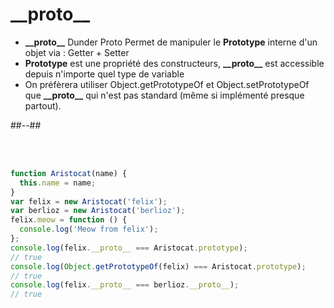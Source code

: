 <!-- .slide: class="two-column" -->

# \_\_proto\_\_

<!-- .slide -->

- **\_\_proto\_\_** Dunder Proto Permet de manipuler le **Prototype** interne d'un objet via : Getter + Setter
- **Prototype** est une propriété des constructeurs, **\_\_proto\_\_** est accessible depuis n'importe quel type de variable
- On préfèrera utiliser Object.getPrototypeOf et Object.setPrototypeOf que **\_\_proto\_\_** qui n'est pas standard (même si implémenté presque partout).

##--##

<!-- .slide: class="with-code" -->

<br><br>

```javascript
function Aristocat(name) {
  this.name = name;
}
var felix = new Aristocat('felix');
var berlioz = new Aristocat('berlioz');
felix.meow = function () {
  console.log('Meow from felix');
};
console.log(felix.__proto__ === Aristocat.prototype);
// true
console.log(Object.getPrototypeOf(felix) === Aristocat.prototype);
// true
console.log(felix.__proto__ === berlioz.__proto__);
// true
```
